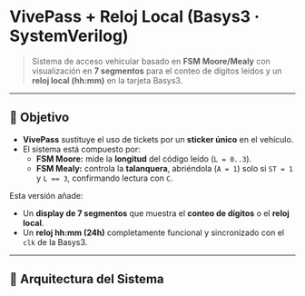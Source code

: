 # VivePass + Reloj Local (Basys3 · SystemVerilog)

> Sistema de acceso vehicular basado en **FSM Moore/Mealy** con visualización en **7 segmentos** para el conteo de dígitos leídos y un **reloj local (hh:mm)** en la tarjeta Basys3.

---

## 🎯 Objetivo

- **VivePass** sustituye el uso de tickets por un **sticker único** en el vehículo.  
- El sistema está compuesto por:
  - **FSM Moore:** mide la **longitud** del código leído (`L = 0..3`).
  - **FSM Mealy:** controla la **talanquera**, abriéndola (`A = 1`) solo si `ST = 1` y `L == 3`, confirmando lectura con `C`.

Esta versión añade:
- Un **display de 7 segmentos** que muestra el **conteo de dígitos** o el **reloj local**.
- Un **reloj hh:mm (24h)** completamente funcional y sincronizado con el `clk` de la Basys3.

---

## 🧩 Arquitectura del Sistema

